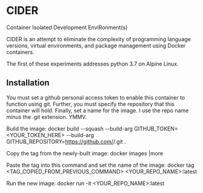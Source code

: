 # CIDER
Container Isolated Development EnviRonment(s)

CIDER is an attempt to eliminate the complexity of programming language versions, virtual environments, and package management using Docker containers.

The first of these experiments addresses python 3.7 on Alpine Linux.

## Installation

You must set a github personal access token to enable this container to function using git. Further, you must specify the repository that this container will hold. Finally, set a name for the image. I use the repo name minus the .git extension. YMMV.

Build the image:
    docker build --squash --build-arg GITHUB_TOKEN=<YOUR_TOKEN_HERE> --build-arg GITHUB_REPOSITORY=https://github.com/<YOUR>/<REPO>.git .

Copy the tag from the newly-built image:
    docker images |more

Paste the tag into this command and set the name of the image:
    docker tag <TAG_COPIED_FROM_PREVIOUS_COMMAND> <YOUR_REPO_NAME>:latest

Run the new image:
    docker run -it <YOUR_REPO_NAME>:latest
